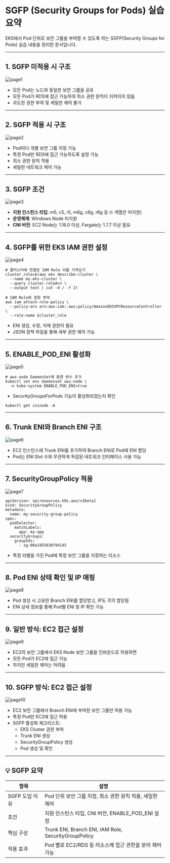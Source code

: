 # SGFP (Security Groups for Pods) 실습 요약

EKS에서 Pod 단위로 보안 그룹을 부여할 수 있도록 하는 SGFP(Security Groups for Pods) 실습 내용을 정리한 문서입니다.

---

## 1. SGFP 미적용 시 구조

![page1](/images/page1.png)

- 모든 Pod는 노드와 동일한 보안 그룹을 공유
- 모든 Pod가 RDS에 접근 가능하여 최소 권한 원칙이 지켜지지 않음
- 과도한 권한 부여 및 세밀한 제어 불가

---

## 2. SGFP 적용 시 구조

![page2](/images/page2.png)

- Pod마다 개별 보안 그룹 지정 가능
- 특정 Pod만 RDS에 접근 가능하도록 설정 가능
- 최소 권한 원칙 적용
- 세밀한 네트워크 제어 가능

---

## 3. SGFP 조건

![page3](/images/page3.png)

- **지원 인스턴스 타입**: m5, c5, r5, m6g, c6g, r6g 등 (`t` 계열은 미지원)
- **운영체제**: Windows Node 미지원
- **CNI 버전**: EC2 Node는 1.16.0 이상, Fargate는 1.7.7 이상 필요

---

## 4. SGFP를 위한 EKS IAM 권한 설정

![page4](/images/page4.png)

```
# 클러스터에 연결된 IAM Role 이름 가져오기
cluster_role=$(aws eks describe-cluster \
  --name my-eks-cluster \
  --query cluster.roleArn \
  --output text | cut -d / -f 2)

# IAM Role에 권한 부여
aws iam attach-role-policy \
  --policy-arn arn:aws:iam::aws:policy/AmazonEKSVPCResourceController \
  --role-name $cluster_role
```

- ENI 생성, 수정, 삭제 권한이 필요
- JSON 정책 파일을 통해 세부 권한 제어 가능

---

## 5. ENABLE_POD_ENI 활성화

![page5](/images/page5.png)

```
# aws-node DaemonSet에 환경 변수 추가
kubectl set env daemonset aws-node \
  -n kube-system ENABLE_POD_ENI=true
```

- SecurityGroupsForPods 기능이 활성화되었는지 확인
```
kubectl get cninode -A
```

---

## 6. Trunk ENI와 Branch ENI 구조

![page6](/images/page6.png)

- EC2 인스턴스에 Trunk ENI를 추가하여 Branch ENI로 Pod에 ENI 할당
- Pod는 ENI Slot 수와 무관하게 독립된 네트워크 인터페이스 사용 가능

---

## 7. SecurityGroupPolicy 적용

![page7](/images/page7.png)

```
apiVersion: vpcresources.k8s.aws/v1beta1
kind: SecurityGroupPolicy
metadata:
  name: my-security-group-policy
spec:
  podSelector:
    matchLabels:
      app: my-app
  securityGroups:
    groupIds:
      - sg-08a1955830794145
```

- 특정 라벨을 가진 Pod에 특정 보안 그룹을 지정하는 리소스

---

## 8. Pod ENI 상태 확인 및 IP 매핑

![page8](/images/page8.png)

- Pod 생성 시 고유한 Branch ENI를 할당받고, IP도 각각 할당됨
- ENI 상세 정보를 통해 Pod별 ENI 및 IP 확인 가능

---

## 9. 일반 방식: EC2 접근 설정

![page9](/images/page9.png)

- EC2의 보안 그룹에서 EKS Node 보안 그룹을 인바운드로 허용하면
- 모든 Pod가 EC2에 접근 가능
- 하지만 세밀한 제어는 어려움

---

## 10. SGFP 방식: EC2 접근 설정

![page10](/images/page10.png)

- EC2 보안 그룹에서 Branch ENI에 부여된 보안 그룹만 허용 가능
- 특정 Pod만 EC2에 접근 허용
- SGFP 활성화 체크리스트:
  - EKS Cluster 권한 부여
  - Trunk ENI 생성
  - SecurityGroupPolicy 생성
  - Pod 생성 및 확인

---

## 💡 SGFP 요약

| 항목         | 설명 |
|--------------|------|
| SGFP 도입 이유 | Pod 단위 보안 그룹 지정, 최소 권한 원칙 적용, 세밀한 제어 |
| 조건 | 지원 인스턴스 타입, CNI 버전, ENABLE_POD_ENI 설정 |
| 핵심 구성 | Trunk ENI, Branch ENI, IAM Role, SecurityGroupPolicy |
| 적용 효과 | Pod 별로 EC2/RDS 등 리소스에 접근 권한을 분리 제어 가능 |
